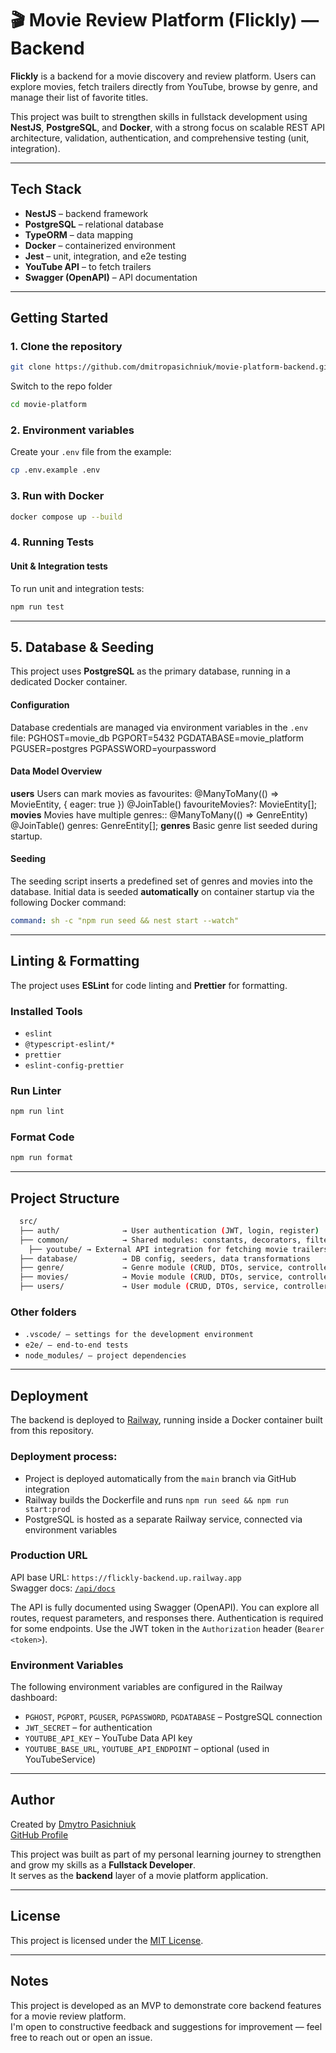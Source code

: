 # 🎬 Movie Review Platform (Flickly) — Backend

**Flickly** is a backend for a movie discovery and review platform. Users can explore movies, fetch trailers directly from YouTube, browse by genre, and manage their list of favorite titles.

This project was built to strengthen skills in fullstack development using **NestJS**, **PostgreSQL**, and **Docker**, with a strong focus on scalable REST API architecture, validation, authentication, and comprehensive testing (unit, integration).

---

## Tech Stack

- **NestJS** – backend framework
- **PostgreSQL** – relational database
- **TypeORM** – data mapping
- **Docker** – containerized environment
- **Jest** – unit, integration, and e2e testing
- **YouTube API** – to fetch trailers
- **Swagger (OpenAPI)** – API documentation

---

## Getting Started

### 1. Clone the repository

```bash
git clone https://github.com/dmitropasichniuk/movie-platform-backend.git
```
Switch to the repo folder
```bash
cd movie-platform
```

### 2. Environment variables

Create your `.env` file from the example:
```bash
cp .env.example .env
```

### 3. Run with Docker

```bash
docker compose up --build
```

### 4. Running Tests

#### Unit & Integration tests
To run unit and integration tests:
```bash
npm run test
```
---

## 5. Database & Seeding

This project uses **PostgreSQL** as the primary database, running in a dedicated Docker container.

#### Configuration
Database credentials are managed via environment variables in the `.env` file:
PGHOST=movie_db
PGPORT=5432
PGDATABASE=movie_platform
PGUSER=postgres
PGPASSWORD=yourpassword

#### Data Model Overview
  **users**
  Users can mark movies as favourites:
    @ManyToMany(() => MovieEntity, { eager: true })
    @JoinTable()
    favouriteMovies?: MovieEntity[];
  **movies**
  Movies have multiple genres::
    @ManyToMany(() => GenreEntity)
    @JoinTable()
    genres: GenreEntity[];
  **genres**
  Basic genre list seeded during startup.

#### Seeding

The seeding script inserts a predefined set of genres and movies into the database.
Initial data is seeded **automatically** on container startup via the following Docker command:

```yaml
command: sh -c "npm run seed && nest start --watch"
```

---

## Linting & Formatting

The project uses **ESLint** for code linting and **Prettier** for formatting.

### Installed Tools
- `eslint`
- `@typescript-eslint/*`
- `prettier`
- `eslint-config-prettier`

### Run Linter
```bash
npm run lint
```

### Format Code
```bash
npm run format
```

---


## Project Structure

```bash
  src/
  ├── auth/              → User authentication (JWT, login, register)
  ├── common/            → Shared modules: constants, decorators, filters, guards, utils
    ├── youtube/ → External API integration for fetching movie trailers from YouTube
  ├── database/          → DB config, seeders, data transformations
  ├── genre/             → Genre module (CRUD, DTOs, service, controller, entity)
  ├── movies/            → Movie module (CRUD, DTOs, service, controller, entitie)
  ├── users/             → User module (CRUD, DTOs, service, controller, entitie)
```

### Other folders
- `.vscode/ — settings for the development environment`
- `e2e/ — end-to-end tests`
- `node_modules/ — project dependencies`

---

## Deployment

The backend is deployed to [Railway](https://railway.app), running inside a Docker container built from this repository.

### Deployment process:
- Project is deployed automatically from the `main` branch via GitHub integration
- Railway builds the Dockerfile and runs `npm run seed && npm run start:prod`
- PostgreSQL is hosted as a separate Railway service, connected via environment variables

### Production URL
API base URL: `https://flickly-backend.up.railway.app`  
Swagger docs: [`/api/docs`](https://flickly-backend.up.railway.app/api)

The API is fully documented using Swagger (OpenAPI). You can explore all routes, request parameters, and responses there.
Authentication is required for some endpoints. Use the JWT token in the `Authorization` header (`Bearer <token>`).

### Environment Variables
The following environment variables are configured in the Railway dashboard:
- `PGHOST`, `PGPORT`, `PGUSER`, `PGPASSWORD`, `PGDATABASE` – PostgreSQL connection
- `JWT_SECRET` – for authentication
- `YOUTUBE_API_KEY` – YouTube Data API key
- `YOUTUBE_BASE_URL`, `YOUTUBE_API_ENDPOINT` – optional (used in YouTubeService)

---

## Author

Created by [Dmytro Pasichniuk](https://www.linkedin.com/in/dmytro-pasichniuk)  
[GitHub Profile](https://github.com/dmitropasichniuk)

This project was built as part of my personal learning journey to strengthen and grow my skills as a **Fullstack Developer**.  
It serves as the **backend** layer of a movie platform application.

---

## License

This project is licensed under the [MIT License](https://opensource.org/licenses/MIT).

---

## Notes

This project is developed as an MVP to demonstrate core backend features for a movie review platform.  
I'm open to constructive feedback and suggestions for improvement — feel free to reach out or open an issue.

